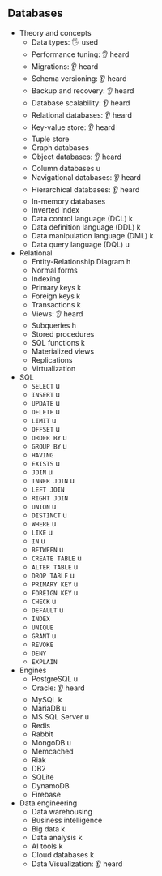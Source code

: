 ## Databases

- Theory and concepts
  - Data types: 🖐️ used
  - Performance tuning: 👂 heard
  - Migrations: 👂 heard
  - Schema versioning: 👂 heard
  - Backup and recovery: 👂 heard
  - Database scalability: 👂 heard
  - Relational databases: 👂 heard
  - Key-value store: 👂 heard
  - Tuple store
  - Graph databases
  - Object databases: 👂 heard
  - Column databases u
  - Navigational databases: 👂 heard
  - Hierarchical databases: 👂 heard
  - In-memory databases
  - Inverted index
  - Data control language (DCL) k
  - Data definition language (DDL) k
  - Data manipulation language (DML) k
  - Data query language (DQL) u
- Relational
  - Entity-Relationship Diagram h
  - Normal forms
  - Indexing
  - Primary keys k
  - Foreign keys k
  - Transactions k
  - Views: 👂 heard
  - Subqueries h
  - Stored procedures
  - SQL functions k
  - Materialized views
  - Replications
  - Virtualization
- SQL
  - `SELECT` u
  - `INSERT` u
  - `UPDATE` u
  - `DELETE` u
  - `LIMIT` u
  - `OFFSET` u
  - `ORDER BY` u
  - `GROUP BY` u
  - `HAVING`
  - `EXISTS` u
  - `JOIN` u
  - `INNER JOIN` u
  - `LEFT JOIN`
  - `RIGHT JOIN`
  - `UNION` u
  - `DISTINCT` u
  - `WHERE` u
  - `LIKE` u
  - `IN` u
  - `BETWEEN` u
  - `CREATE TABLE` u
  - `ALTER TABLE` u
  - `DROP TABLE` u
  - `PRIMARY KEY` u
  - `FOREIGN KEY` u
  - `CHECK` u
  - `DEFAULT` u
  - `INDEX`
  - `UNIQUE`
  - `GRANT` u
  - `REVOKE`
  - `DENY`
  - `EXPLAIN`
- Engines
  - PostgreSQL u
  - Oracle: 👂 heard
  - MySQL k
  - MariaDB u
  - MS SQL Server u
  - Redis
  - Rabbit
  - MongoDB u
  - Memcached
  - Riak
  - DB2
  - SQLite
  - DynamoDB
  - Firebase
- Data engineering
  - Data warehousing
  - Business intelligence
  - Big data k
  - Data analysis k
  - AI tools k
  - Cloud databases k
  - Data Visualization: 👂 heard
